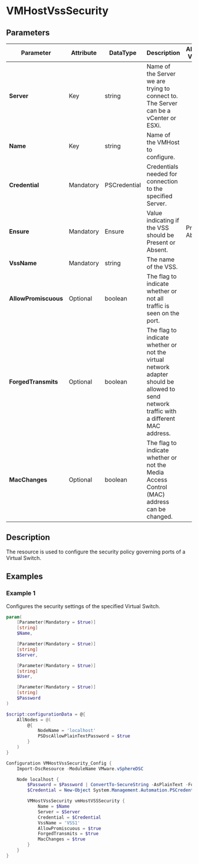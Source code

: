 # VMHostVssSecurity

## Parameters

| Parameter | Attribute | DataType | Description | Allowed Values |
| --- | --- | --- | --- | --- |
| **Server** | Key | string | Name of the Server we are trying to connect to. The Server can be a vCenter or ESXi. ||
| **Name** | Key | string | Name of the VMHost to configure. ||
| **Credential** | Mandatory | PSCredential | Credentials needed for connection to the specified Server. ||
| **Ensure** | Mandatory | Ensure | Value indicating if the VSS should be Present or Absent. | Present, Absent |
| **VssName** | Mandatory | string | The name of the VSS. ||
| **AllowPromiscuous** | Optional | boolean | The flag to indicate whether or not all traffic is seen on the port. ||
| **ForgedTransmits** | Optional | boolean | The flag to indicate whether or not the virtual network adapter should be allowed to send network traffic with a different MAC address. ||
| **MacChanges** | Optional | boolean | The flag to indicate whether or not the Media Access Control (MAC) address can be changed. ||

## Description

The resource is used to configure the security policy governing ports of a Virtual Switch.

## Examples

### Example 1

Configures the security settings of the specified Virtual Switch.

````powershell
param(
    [Parameter(Mandatory = $true)]
    [string]
    $Name,

    [Parameter(Mandatory = $true)]
    [string]
    $Server,

    [Parameter(Mandatory = $true)]
    [string]
    $User,

    [Parameter(Mandatory = $true)]
    [string]
    $Password
)

$script:configurationData = @{
    AllNodes = @(
        @{
            NodeName = 'localhost'
            PSDscAllowPlainTextPassword = $true
        }
    )
}

Configuration VMHostVssSecurity_Config {
    Import-DscResource -ModuleName VMware.vSphereDSC

    Node localhost {
        $Password = $Password | ConvertTo-SecureString -AsPlainText -Force
        $Credential = New-Object System.Management.Automation.PSCredential($User, $Password)

        VMHostVssSecurity vmHostVSSSecurity {
            Name = $Name
            Server = $Server
            Credential = $Credential
            VssName = 'VSS1'
            AllowPromiscuous = $true
            ForgedTransmits = $true
            MacChanges = $true
        }
    }
}
````
